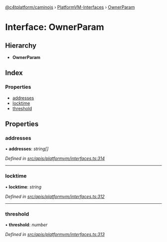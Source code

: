 [@c4tplatform/caminojs](../api.md) › [PlatformVM-Interfaces](../modules/platformvm_interfaces.md) › [OwnerParam](platformvm_interfaces.ownerparam.md)

# Interface: OwnerParam

## Hierarchy

* **OwnerParam**

## Index

### Properties

* [addresses](platformvm_interfaces.ownerparam.md#addresses)
* [locktime](platformvm_interfaces.ownerparam.md#locktime)
* [threshold](platformvm_interfaces.ownerparam.md#threshold)

## Properties

###  addresses

• **addresses**: *string[]*

*Defined in [src/apis/platformvm/interfaces.ts:314](https://github.com/chain4travel/caminojs/blob/ac57b5af/src/apis/platformvm/interfaces.ts#L314)*

___

###  locktime

• **locktime**: *string*

*Defined in [src/apis/platformvm/interfaces.ts:312](https://github.com/chain4travel/caminojs/blob/ac57b5af/src/apis/platformvm/interfaces.ts#L312)*

___

###  threshold

• **threshold**: *number*

*Defined in [src/apis/platformvm/interfaces.ts:313](https://github.com/chain4travel/caminojs/blob/ac57b5af/src/apis/platformvm/interfaces.ts#L313)*
